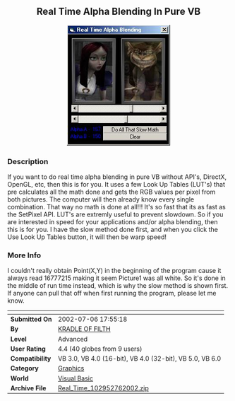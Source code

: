﻿<div align="center">

## Real Time Alpha Blending In Pure VB

<img src="PIC2002771521275401.jpg">
</div>

### Description

If you want to do real time alpha blending in pure VB without API's, DirectX, OpenGL, etc, then this is for you. It uses a few Look Up Tables (LUT's) that pre calculates all the math done and gets the RGB values per pixel from both pictures. The computer will then already know every single combination. That way no math is done at all!!! It's so fast that its as fast as the SetPixel API. LUT's are extremly useful to prevent slowdown. So if you are interested in speed for your applications and/or alpha blending, then this is for you. I have the slow method done first, and when you click the Use Look Up Tables button, it will then be warp speed!
 
### More Info
 
I couldn't really obtain Point(X,Y) in the beginning of the program cause it always read 16777215 making it seem Picture1 was all white. So it's done in the middle of run time instead, which is why the slow method is shown first. If anyone can pull that off when first running the program, please let me know.


<span>             |<span>
---                |---
**Submitted On**   |2002-07-06 17:55:18
**By**             |[KRADLE OF FILTH](https://github.com/Planet-Source-Code/PSCIndex/blob/master/ByAuthor/kradle-of-filth.md)
**Level**          |Advanced
**User Rating**    |4.4 (40 globes from 9 users)
**Compatibility**  |VB 3\.0, VB 4\.0 \(16\-bit\), VB 4\.0 \(32\-bit\), VB 5\.0, VB 6\.0
**Category**       |[Graphics](https://github.com/Planet-Source-Code/PSCIndex/blob/master/ByCategory/graphics__1-46.md)
**World**          |[Visual Basic](https://github.com/Planet-Source-Code/PSCIndex/blob/master/ByWorld/visual-basic.md)
**Archive File**   |[Real\_Time\_102952762002\.zip](https://github.com/Planet-Source-Code/kradle-of-filth-real-time-alpha-blending-in-pure-vb__1-36660/archive/master.zip)








